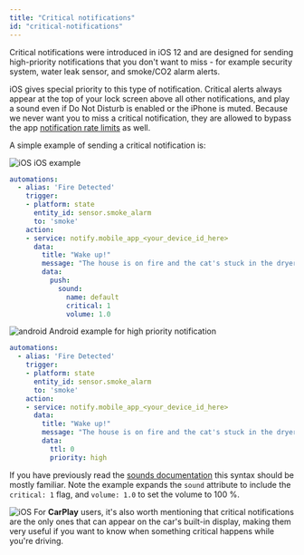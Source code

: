 ```yaml
---
title: "Critical notifications"
id: "critical-notifications"
---
```


Critical notifications were introduced in iOS 12 and are designed for sending high-priority notifications that you don't want to miss - for example security system, water leak sensor, and smoke/CO2 alarm alerts.

iOS gives special priority to this type of notification. Critical alerts always appear at the top of your lock screen above all other notifications, and play a sound even if Do Not Disturb is enabled or the iPhone is muted. Because we never want you to miss a critical notification, they are allowed to bypass the app [notification rate limits](details.md) as well.

A simple example of sending a critical notification is:

![iOS](/assets/apple.svg) iOS example

```yaml
automations:
  - alias: 'Fire Detected'
    trigger:
    - platform: state
      entity_id: sensor.smoke_alarm
      to: 'smoke'
    action:
    - service: notify.mobile_app_<your_device_id_here>
      data:
        title: "Wake up!"
        message: "The house is on fire and the cat's stuck in the dryer!"
        data:
          push:
            sound:
              name: default
              critical: 1
              volume: 1.0

```

![android](/assets/android.svg) Android example for high priority notification

```yaml
automations:
  - alias: 'Fire Detected'
    trigger:
    - platform: state
      entity_id: sensor.smoke_alarm
      to: 'smoke'
    action:
    - service: notify.mobile_app_<your_device_id_here>
      data:
        title: "Wake up!"
        message: "The house is on fire and the cat's stuck in the dryer!"
        data:
          ttl: 0
          priority: high
```

If you have previously read the [sounds documentation](sounds.md) this syntax should be mostly familiar. Note the example expands the `sound` attribute to include the `critical: 1` flag, and `volume: 1.0` to set the volume to 100 %.

![iOS](/assets/apple.svg) For **CarPlay** users, it's also worth mentioning that critical notifications are the only ones that can appear on the car's built-in display, making them very useful if you want to know when something critical happens while you're driving.
